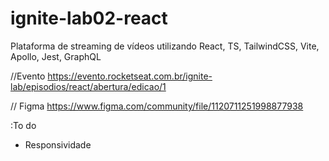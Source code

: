 # ignite-lab02-react
Plataforma de streaming de vídeos utilizando React, TS, TailwindCSS, Vite, Apollo, Jest, GraphQL

//Evento
https://evento.rocketseat.com.br/ignite-lab/episodios/react/abertura/edicao/1

// Figma
https://www.figma.com/community/file/1120711251998877938

:To do
- Responsividade
